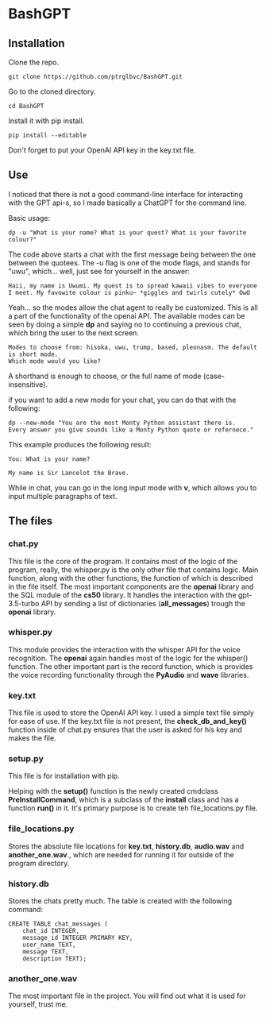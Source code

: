 # BashGPT

## Installation
Clone the repo.
```
git clone https://github.com/ptrglbvc/BashGPT.git
```
Go to the cloned directory.
```
cd BashGPT
```
Install it with pip install.
```
pip install --editable
```
Don't forget to put your OpenAI API key in the key.txt file.

## Use
I noticed that there is not a good command-line interface for interacting with the GPT api-s, so I made basically a ChatGPT for the command line.

Basic usage:
```
dp -u "What is your name? What is your quest? What is your favorite colour?"
```
The code above starts a chat with the first message being between the one between the quotees. The -u flag is one of the mode flags, and stands for "uwu", which... well, just see for yourself in the answer:
```
Haii, my name is Uwumi. My quest is to spread kawaii vibes to everyone I meet. My favowite colour is pinku~ *giggles and twirls cutely* OwO
```
Yeah... so the modes allow the chat agent to really be customized. This is all a part of the functionality of the openai API. The available modes can be seen by doing a simple **dp** and saying no to continuing a previous chat, which bring the user to the next screen.
```
Modes to choose from: hisoka, uwu, trump, based, pleonasm. The default is short mode.
Which mode would you like?
```
A shorthand is enough to choose, or the full name of mode (case-insensitive).

if you want to add a new mode for your chat, you can do that with the following:
```
dp --new-mode "You are the most Monty Python assistant there is. 
Every answer you give sounds like a Monty Python quote or refernece."
```
This example produces the following result:

```
You: What is your name?
```
```
My name is Sir Lancelot the Brave.
```
While in chat, you can go in the long input mode with **v**, which allows you to input multiple paragraphs of text.

## The files
### chat.py
This file is the core of the program. It contains most of the logic of the program, really, the whisper.py is the only other file that contains logic. Main function, along with the other functions, the function of which is described in the file itself. The most important components are the **openai** library and the SQL module of the **cs50** library. It handles the interaction with the gpt-3.5-turbo API by sending a list of dictionaries (__all_messages__) trough the **openai** library.  

### whisper.py
This module provides the interaction with the whisper API for the voice recognition. The **openai** again handles most of the logic for the whisper() function. The other important part is the record function, which is provides the voice recording functionality through the **PyAudio** and **wave** libraries.

### key.txt
This file is used to store the OpenAI API key. I used a simple text file simply for ease of use. If the key.txt file is not present, the __check_db_and_key()__ function inside of chat.py ensures that the user is asked for his key and makes the file.

### setup.py
This file is for installation with pip. 

Helping with the __setup()__ function is the newly created cmdclass __PreInstallCommand__, which is a subclass of the __install__ class and has a function __run()__ in it. It's primary purpose is to create teh file_locations.py file.

### file_locations.py
Stores the absolute file locations for **key.txt**, **history.db**, **audio.wav** and **another_one.wav**., which are needed for running it for outside of the program directory.

### history.db
Stores the chats pretty much. The table is created with the following command:
```
CREATE TABLE chat_messages (
    chat_id INTEGER,
    message_id INTEGER PRIMARY KEY,
    user_name TEXT,
    message TEXT, 
    description TEXT);
```

### another_one.wav
The most important file in the project. You will find out what it is used for yourself, trust me.